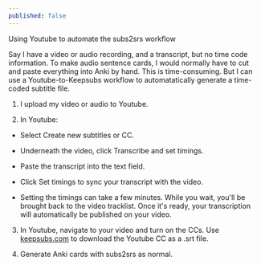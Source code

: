 ```yaml
---
published: false
---
```



Using Youtube to automate the subs2srs workflow

Say I have a video or audio recording, and a transcript, but no time code information. To make audio sentence cards, I would normally have to cut and paste everything into Anki by hand. This is time-consuming. But I can use a Youtube-to-Keepsubs workflow to automatatically generate a time-coded subtitle file.

1) I upload my video or audio to Youtube.

2) In Youtube:

- Select Create new subtitles or CC.

- Underneath the video, click Transcribe and set timings.

- Paste the transcript into the text field. 

- Click Set timings to sync your transcript with the video.

- Setting the timings can take a few minutes. While you wait, you'll be brought back to the video tracklist. Once it's ready, your transcription will automatically be published on your video.

3) In Youtube, navigate to your video and turn on the CCs. Use [keepsubs.com](keepsubs.com) to download the Youtube CC as a .srt file.

4) Generate Anki cards with subs2srs as normal.
